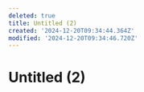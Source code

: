 ```yaml
---
deleted: true
title: Untitled (2)
created: '2024-12-20T09:34:44.364Z'
modified: '2024-12-20T09:34:46.720Z'
---
```


# Untitled (2)
